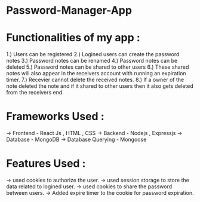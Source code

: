 # Password-Manager-App

# Functionalities of my app :
1.) Users can be registered
2.) Logined users can create the password notes
3.) Password notes can be renamed
4.) Password notes can be deleted
5.) Password notes can be shared to other users
6.) These shared notes will also appear in the receivers account with running an expiration timer.
7.) Recevier cannot delete the received notes.
8.) If a owner of the note deleted the note and if it shared to other users then it also gets deleted from the receivers end.

# Frameworks Used :
-> Frontend - React Js , HTML , CSS
-> Backend - Nodejs , Expressjs
-> Database - MongoDB
-> Database Querying - Mongoose

# Features Used :
-> used cookies to authorize the user.
-> used session storage to store the data related to logined user.
-> used cookies to share the password between users.
-> Added expire timer to the cookie for password expiration.

